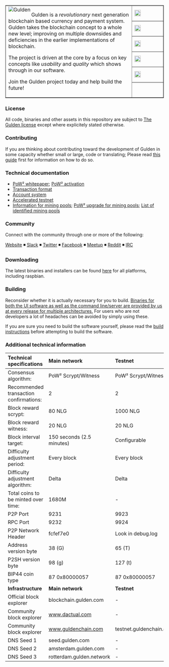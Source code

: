 <table cellspacing="0" cellpadding="0" color="grey" border="1px">
  <tr border=0>
    <td border="0px" width="80%" rowspan="7">
      <a href="https://www.Gulden.com">
        <img align="left" src="https://dev.gulden.com/images/branding/gblue256x256.png" alt="Gulden"/>
      </a>
      <p>Gulden is a <i>revolutionary</i> next generation blockchain based currency and payment system.<br/>
      Gulden takes the blockchain concept to a whole new level; improving on multiple downsides and deficiencies in the earlier implementations of blockchain.</p>
      <p>The project is driven at the core by a focus on key concepts like <i>usability</i> and <i>quality</i> which shows through in our software.</p><p>Join the Gulden project today and help build the future!</p>
    </td>
    <td width="20%" border=0>
      <a href="#">
        <img height="20px" src="https://travis-ci.org/Gulden/gulden-official.svg?branch=master" alt="ci build status"/>
      </a>
    </td>
  </tr>
  <tr border=0>
    <td>
      <a href="https://github.com/Gulden/gulden-official/issues">
        <img  height="20px" src="https://img.shields.io/github/issues/gulden/gulden-official.svg" alt="open issues"/>
    </td>
  </tr>
  <tr border=0>
    <td>
      <a href="https://github.com/Gulden/gulden-official/issues?q=is%3Aissue+is%3Aclosed">
        <img  height="20px" src="https://img.shields.io/github/issues-closed/gulden/gulden-official.svg" alt="closed issues"/>
      </a>
    </td>
  </tr>
  <tr border=0>
    <td border=0>
      <a href="https://github.com/Gulden/gulden-official/releases">
        <img height="20px" src="https://img.shields.io/github/downloads/gulden/gulden-official/total.svg" alt="total downloads"/>
      </a>
    </td>
  </tr>
  <tr border=0>
    <td>
      <a href="https://github.com/Gulden/gulden-official/commits/master">
        <img height="20px" src="https://img.shields.io/github/commit-activity/4w/gulden/gulden-official.svg" alt="commits 4w"/>
      </a>
    </td>
  </tr>
  <tr>
    <td>&nbsp;</td>
  </tr>
</table>



### License
All code, binaries and other assets in this repository are subject to [The Gulden license](https://github.com/Gulden/gulden-official/blob/master/COPYING_gulden) except where explicitely stated otherwise.

### Contributing
If you are thinking about contributing toward the development of Gulden in some capacity whether small or large, code or translating; Please read [this guide](./CONTRIBUTING.md) first for information on how to do so.

### Technical documentation
* [PoW² whitepaper](.//technical_documentation/Gulden_PoW2.pdf); [PoW² activation](./technical_documentation/PoW2_activation.md)
* [Transaction format](./technical_documentation/transaction_format.md)
* [Account system](./technical_documentation/account_system.md)
* [Accelerated testnet](./technical_documentation/accelerated_testnet.md)
* [Information for mining pools](./mining_documentation/mining_Gulden.md); [PoW² upgrade for mining pools](./mining_documentation/ensuring_pow2_compatibility.md); [List of identified mining pools](./mining_documentation/list_of_mining_pools.md)


### Community

Connect with the community through one or more of the following:

[Website](https://gulden.com) ◾ [Slack](https://gulden.com/join) ◾ [Twitter](http://twitter.com/gulden) ◾ [Facebook](http://facebook.com/gulden) ◾ [Meetup](https://www.meetup.com/gulden) ◾ [Reddit](https://www.reddit.com/r/GuldenCommunity) ◾ [IRC](https://webchat.freenode.net/?channels=Gulden)


### Downloading

The latest binaries and installers can be found [here](https://github.com/Gulden/gulden-official/releases) for all platforms, including raspbian.

### Building
Reconsider whether it is actually necessary for you to build.
[Binaries for both the UI software as well as the command line/server are provided by us at every release for multiple architectures.](https://github.com/Gulden/gulden-official/releases) For users who are not developers a lot of headaches can be avoided by simply using these.

If you are sure you need to build the software yourself, please read the [build instructions](./doc/building.md) before attempting to build the software.

### Additional technical information


|Technical specifications|Main network|Testnet|
|:-----------|:---------|:---------|
|Consensus algorithm:|PoW² Scrypt/Witness|PoW² Scrypt/Witness|
|Recommended transaction confirmations:|2|2|
|Block reward scrypt:|80 NLG|1000 NLG|
|Block reward witness:|20 NLG|20 NLG|
|Block interval target:|150 seconds (2.5 minutes)|Configurable|
|Difficulty adjustment period:|Every block|Every block|
|Difficulty adjustment algorithm:|Delta|Delta|
|Total coins to be minted over time:|1680M|-|
|P2P Port|9231|9923|
|RPC Port|9232|9924|
|P2P Network Header|fcfef7e0|Look in debug.log|
|Address version byte|38 (G)|65 (T)|
|P2SH version byte|98 (g)|127 (t)|
|BIP44 coin type|87 0x80000057|87 0x80000057|
|**Infrastructure**|**Main network**|**Testnet**|
|Official block explorer|blockchain.gulden.com|-|
|Community block explorer|www.dactual.com|-|
|Community block explorer|www.guldenchain.com|testnet.guldenchain.com|
|DNS Seed 1|seed.gulden.com|-|
|DNS Seed 2|amsterdam.gulden.com|-|
|DNS Seed 3|rotterdam.gulden.network|-|
